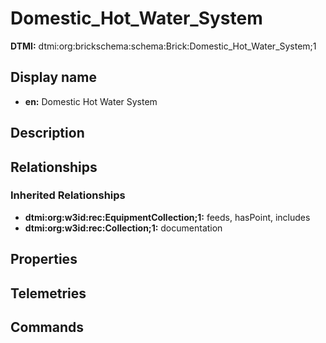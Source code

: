 # Domestic_Hot_Water_System
**DTMI:** dtmi:org:brickschema:schema:Brick:Domestic_Hot_Water_System;1
## Display name
- **en:** Domestic Hot Water System
## Description
## Relationships
### Inherited Relationships
* **dtmi:org:w3id:rec:EquipmentCollection;1:** feeds, hasPoint, includes
* **dtmi:org:w3id:rec:Collection;1:** documentation
## Properties
## Telemetries
## Commands
